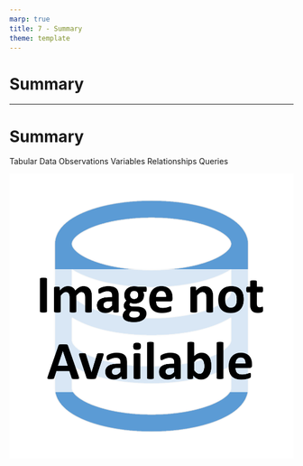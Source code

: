 ```yaml
---
marp: true
title: 7 - Summary
theme: template
---
```


<!-- _class: title-only -->

# Summary

---

<!-- _class: title-two-content-left-center -->

# Summary

Tabular Data
Observations
Variables
Relationships
Queries

![image An icon of a database table with three columns and three rows in a minimalist format](images/placeholder.png)



